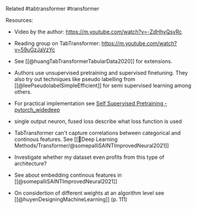 Related #tabtransformer #transformer 

Resources:
- Video by the author: https://m.youtube.com/watch?v=-ZdHhyQsvRc
- Reading group on TabTransformer: https://m.youtube.com/watch?v=59uGzJaVzYc

- See [[@huangTabTransformerTabularData2020]] for extensions.
- Authors use unsupervised pretraining and supervised finetuning. They also try out techniques like pseudo labelling from [[@leePseudolabelSimpleEfficient]] for semi supervised learning among others.
- For practical implementation see [Self Supervised Pretraining - pytorch_widedeep](https://pytorch-widedeep.readthedocs.io/en/latest/pytorch-widedeep/self_supervised_pretraining.html)
- single output neuron, fused loss describe what loss function is used

- TabTransformer can't capture correlations between categorical and continous features. See [[🧠Deep Learning Methods/Transformer/@somepalliSAINTImprovedNeural2021]]
- Investigate whether my dataset even profits from this type of architecture?
- See about embedding continous features in [[@somepalliSAINTImprovedNeural2021]]
- On considertion of different weights at an algorithm level see [[@huyenDesigningMachineLearning]] (p. 111)
